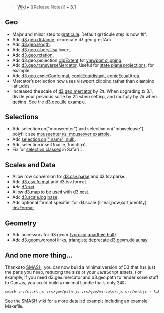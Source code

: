 > [Wiki](Home) ▸ [[Release Notes]] ▸ **3.1**

## Geo

* Major and minor step to [graticule](https://github.com/mbostock/d3/wiki/Geo-Paths#wiki-graticule). Default graticule step is now 10°.
* Add [d3.geo.distance](https://github.com/mbostock/d3/wiki/Geo-Paths#wiki-d3_geo_distance); deprecate d3.geo.greatArc.
* Add [d3.geo.length](https://github.com/mbostock/d3/wiki/Geo-Paths#wiki-d3_geo_length).
* Add [d3.geo.albersUsa](https://github.com/mbostock/d3/wiki/Geo-Projections#wiki-albersUsa) invert.
* Add [d3.geo.rotation](https://github.com/mbostock/d3/wiki/Geo-Paths#wiki-d3_geo_rotation).
* Add d3.geo.projection [clipExtent](https://github.com/mbostock/d3/wiki/Geo-Projections#wiki-clipExtent) for [viewport clipping](http://www.jasondavies.com/maps/clip-extent/).
* Add [d3.geo.transverseMercator](https://github.com/mbostock/d3/wiki/Geo-Projections#wiki-transverseMercator). Useful for [state plane projections](http://bl.ocks.org/mbostock/5126418), for example.
* Add [d3.geo.conicConformal](https://github.com/mbostock/d3/wiki/Geo-Projections#wiki-conicConformal), [conicEquidistant](https://github.com/mbostock/d3/wiki/Geo-Projections#wiki-conicEquidistant), [conicEqualArea](https://github.com/mbostock/d3/wiki/Geo-Projections#wiki-conicEqualArea).
* [Mercator’s projection](https://github.com/mbostock/d3/wiki/Geo-Projections#wiki-mercator) now uses viewport clipping rather than clamping latitudes.
* Increased the scale of [d3.geo.mercator](https://github.com/mbostock/d3/wiki/Geo-Projections#wiki-mercator) by 2π. When upgrading to 3.1, divide your previous scale by 2π when setting, and multiply by 2π when getting. See the [d3.geo.tile example](http://bl.ocks.org/mbostock/4150951).

## Selections

* Add selection.on("mouseenter") and selection.on("mouseleave") polyfill; see [mouseenter <i>vs.</i> mouseover example](http://bl.ocks.org/mbostock/5247027).
* Add [selection.on(".name", null)](https://github.com/mbostock/d3/wiki/Selections#wiki-on).
* Add selection.insert(name, function).
* Fix for [selection.classed](https://github.com/mbostock/d3/wiki/Selections#wiki-classed) in Safari 5.

## Scales and Data

* Allow row conversion for [d3.csv.parse](https://github.com/mbostock/d3/wiki/CSV#wiki-parse) and d3.tsv.parse.
* Add [d3.csv.format](https://github.com/mbostock/d3/wiki/CSV#wiki-format) and d3.tsv.format.
* Add [d3.set](https://github.com/mbostock/d3/wiki/Arrays#wiki-d3_set).
* Allow [d3.map](https://github.com/mbostock/d3/wiki/Arrays#wiki-d3_map) to be used with [d3.nest](https://github.com/mbostock/d3/wiki/Arrays#wiki-d3_nest).
* Add [d3.scale.log](https://github.com/mbostock/d3/wiki/Quantitative-Scales#wiki-log) [base](https://github.com/mbostock/d3/wiki/Quantitative-Scales#wiki-log_base).
* Add optional format specifier for d3.scale.{linear,pow,sqrt,identity} [tickFormat](https://github.com/mbostock/d3/wiki/Quantitative-Scales#wiki-linear_tickFormat).

## Geometry

* Add accessors for d3.geom.{[voronoi](https://github.com/mbostock/d3/wiki/Voronoi-Geom),[quadtree](https://github.com/mbostock/d3/wiki/Quadtree-Geom),[hull](https://github.com/mbostock/d3/wiki/Hull-Geom)}.
* Add [d3.geom.voronoi](https://github.com/mbostock/d3/wiki/Voronoi-Geom#wiki-voronoi) links, triangles; deprecate [d3.geom.delaunay](https://github.com/mbostock/d3/wiki/Voronoi-Geom#wiki-delaunay).

## And one more thing…

Thanks to [SMASH](https://github.com/mbostock/smash), you can now build a minimal version of D3 that has just the parts you need, reducing the size of your JavaScript assets. For example, if you need d3.geo.mercator and d3.geo.path to render some stuff to Canvas, you could build a minimal bundle that’s only 24K:

```bash
smash src/start.js src/geo/path.js src/geo/mercator.js src/end.js > lib.js
```

See the [SMASH wiki](https://github.com/mbostock/smash/wiki) for a more detailed example including an example Makefile.